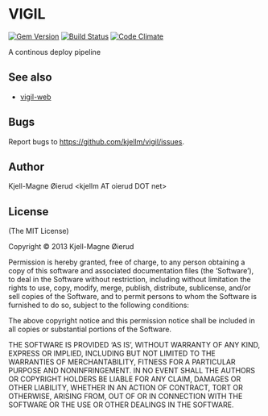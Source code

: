 VIGIL
=====
[![Gem Version](https://badge.fury.io/rb/vigil.png)](http://rubygems.org/gems/vigil)
[![Build Status](https://secure.travis-ci.org/kjellm/vigil.png)](http://travis-ci.org/kjellm/vigil)
[![Code Climate](https://codeclimate.com/github/kjellm/vigil.png)](https://codeclimate.com/github/kjellm/vigil)


A continous deploy pipeline

See also
--------

- [vigil-web][]


[vigil-web]: https://github.com/kjellm/vigil-web

Bugs
----

Report bugs to <https://github.com/kjellm/vigil/issues>.


Author
------

Kjell-Magne Øierud &lt;kjellm AT oierud DOT net&gt;

License
-------

(The MIT License)

Copyright © 2013 Kjell-Magne Øierud

Permission is hereby granted, free of charge, to any person obtaining a copy of this software and
associated documentation files (the ‘Software’), to deal in the Software without restriction, including
without limitation the rights to use, copy, modify, merge, publish, distribute, sublicense, and/or sell
copies of the Software, and to permit persons to whom the Software is furnished to do so, subject to
the following conditions:

The above copyright notice and this permission notice shall be included in all copies or substantial
portions of the Software.

THE SOFTWARE IS PROVIDED ‘AS IS’, WITHOUT WARRANTY OF ANY KIND, EXPRESS OR IMPLIED, INCLUDING BUT NOT
LIMITED TO THE WARRANTIES OF MERCHANTABILITY, FITNESS FOR A PARTICULAR PURPOSE AND NONINFRINGEMENT. IN
NO EVENT SHALL THE AUTHORS OR COPYRIGHT HOLDERS BE LIABLE FOR ANY CLAIM, DAMAGES OR OTHER LIABILITY,
WHETHER IN AN ACTION OF CONTRACT, TORT OR OTHERWISE, ARISING FROM, OUT OF OR IN CONNECTION WITH THE
SOFTWARE OR THE USE OR OTHER DEALINGS IN THE SOFTWARE.
